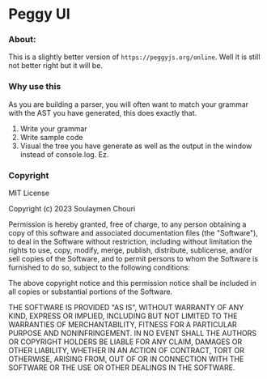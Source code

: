 Peggy UI
===

### About:
This is a slightly better version of `https://peggyjs.org/online`.
Well it is still not better right but it will be.

### Why use this
As you are building a parser, you will often want to match your grammar with the AST you have generated, this does exactly that.
1. Write your grammar
2. Write sample code
3. Visual the tree you have generate as well as the output in the window instead of console.log. Ez.

### Copyright

MIT License

Copyright (c) 2023 Soulaymen Chouri

Permission is hereby granted, free of charge, to any person obtaining a copy
of this software and associated documentation files (the "Software"), to deal
in the Software without restriction, including without limitation the rights
to use, copy, modify, merge, publish, distribute, sublicense, and/or sell
copies of the Software, and to permit persons to whom the Software is
furnished to do so, subject to the following conditions:

The above copyright notice and this permission notice shall be included in all
copies or substantial portions of the Software.

THE SOFTWARE IS PROVIDED "AS IS", WITHOUT WARRANTY OF ANY KIND, EXPRESS OR
IMPLIED, INCLUDING BUT NOT LIMITED TO THE WARRANTIES OF MERCHANTABILITY,
FITNESS FOR A PARTICULAR PURPOSE AND NONINFRINGEMENT. IN NO EVENT SHALL THE
AUTHORS OR COPYRIGHT HOLDERS BE LIABLE FOR ANY CLAIM, DAMAGES OR OTHER
LIABILITY, WHETHER IN AN ACTION OF CONTRACT, TORT OR OTHERWISE, ARISING FROM,
OUT OF OR IN CONNECTION WITH THE SOFTWARE OR THE USE OR OTHER DEALINGS IN THE
SOFTWARE.